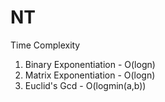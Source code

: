 # NT


Time Complexity
1) Binary Exponentiation - O(logn)
2) Matrix Exponentiation - O(logn)
3) Euclid's Gcd - O(logmin(a,b))